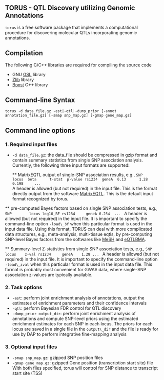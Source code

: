## TORUS - QTL Discovery utilizing Genomic Annotations 


``torus`` is a free software package that implements a computational procedure for discovering molecular QTLs incorporating genomic annotations. 


## Compilation

The following C/C++ libraries are required for compiling the source code

* GNU [GSL](http://www.gnu.org/software/gsl/) library
* [Zlib](http://zlib.net/) library
* [Boost](http://www.boost.org/) C++ library


## Command-line Syntax 

``torus -d data_file.gz -est|-qtl|-dump_prior [-annot annotation_file.gz] [-smap snp_map.gz] [-gmap gene_map.gz]``  

## Command line options

### 1. Required input files

* ``-d data_file.gz``: the data_file should be compressed in gzip format and  contain summary statistics from single SNP association analysis. Currently, the following three input formats are supported:

  ** MatrixEQTL output of single-SNP association results, e.g., 
  ``SNP		locus  beta	     t-stat	 p-value
    rs1234	geneA  0.13	     1.28	 0.198    
    ...
  ``  
A header is allowed (but not required) in the input file. This is the format directly output from the software [MatrixEQTL](http://www.bios.unc.edu/research/genomic_software/Matrix_eQTL/). This is the default input format recognized by torus.


 **  pre-computed Bayes factors based on single SNP association tests, e.g.,
 ``SNP		  locus	log10_BF
   rs1234	  geneA	0.234 
   ...
 `` 
A header is allowed (but not required) in the input file. It is important to specify the command-line option ``-load\_bf`` when this particular format is used in the input data file.
Using this  format, TORUS can deal with more complicated data structures, e.g., meta-analysis, multi-tissue eqtls, by pre-computing SNP-level Bayes factors from the softwares like [MeSH](https://github.com/xqwen/mesh) and [eQTLBMA](https://github.com/timflutre/eqtlbma). 
    

 **  Summary-level Z-statistics from single SNP association tests, e.g.,
  ``SNP		   locus	z-val
    rs1234	   geneA	1.28
    ...
  ``
  A header is allowed (but not required) in the input file. It is	important to specify the command-line option ``-load\_zval`` when this particular format is used in the input data file.
 This format is probably most convenient for GWAS data, where single-SNP association z-values are typically available.



### 2. Task options


* ``-est``: perform joint enrichment analysis of annotations, output the estimates of enrichment parameters and their confidence intervals
* ``-qtl``: perform Bayesian FDR control for QTL discovery
* ``-dump_prior output_dir``: perform joint enrichment analysis of annotations and compute SNP-level priors using the estimated enrichment estimates for each SNP in each locus. The priors for each locus are saved in a single file in the ``output\_dir`` and the file is ready for use by DAP to perform integrative fine-mapping analysis



### 3. Optional input files

* ``-smap snp_map.gz``: gzipped SNP position files
* ``-gmap gene_map.gz``: gzipped Gene position (transcription start site) file
With both files specified, torus will control for SNP distance to transcript start site (TSS)




